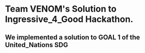# Team VENOM's Solution to Ingressive_4_Good Hackathon.

## We implemented a solution to GOAL 1 of the United_Nations SDG
